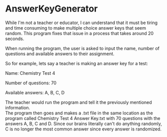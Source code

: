 # AnswerKeyGenerator
While I'm not a teacher or educator, I can understand that it must be tiring and time consuming to make multiple choice answer keys that seem random.
This program fixes that issue in a process that takes around 20 seconds.

When running the program, the user is asked to input the name, number of questions and available answers to their assignment.

So for example, lets say a teacher is making an answer key for a test:

  Name: Chemistry Test 4
  
  Number of questions: 70
  
  Available answers: A, B, C, D
  
The teacher would run the program and tell it the previously mentioned information.  
The program then goes and makes a .txt file in the same location as the program called Chemistry Test 4 Answer Key.txt with 70 questions with the answers A, B, C and D.
Since our brains literally can't do anything randomly, C is no longer the most common answer since every answer is randomized.
